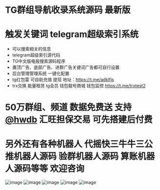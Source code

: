 


# TG群组导航收录系统源码 最新版
# 触发关键词  telegram超级索引系统
* 可以搜索相关的信息
* telegram超级索引源代码
* TG中文版电报搜索源码程序
* 置顶广告、底部广告、进群广告关键词广告都可自行设置
* 后台管理管理系统 一键化配置
* tg红包雷 可自助充值 提现 地址：https://t.me/adklfjs
* trx兑换 能量租赁 tg会员 钱包靓号商城 钱包监控 https://t.me/trxtest2
# 50万群组、频道 数据免费送  支持[@hwdb](https://t.me/hwdb) 汇旺担保交易  可先搭建后付费

# 另外还有各种机器人 代摇快三牛牛三公推机器人源码 验群机器人源码 算账机器人源码等等 欢迎咨询
![image](https://github.com/Hyizhou1/Tg_SuperSerch/assets/104135021/e9e1a560-718a-49b5-9939-7717cad78e07)
![image](https://github.com/Hyizhou1/Tg_SuperSerch/assets/104135021/2a4e3011-e137-4709-8a6c-beac9d13a504)
![image](https://github.com/Hyizhou1/Tg_SuperSerch/assets/104135021/46356b98-aac6-4303-81d8-3d1ca313f694)
![image](https://github.com/Hyizhou1/Tg_SuperSerch/assets/104135021/3a6a26af-7dab-4b5a-b6e6-a330b246db66)
![image](https://github.com/Hyizhou1/Tg_SuperSerch/assets/104135021/3cdb9c0c-4bb8-43b3-b659-80231b922fae)
